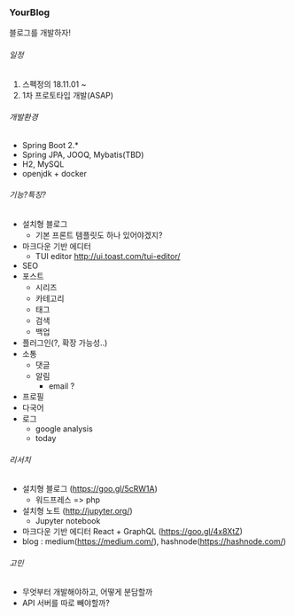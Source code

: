 ### YourBlog
블로그를 개발하자!

###### 일정
1. 스펙정의 18.11.01 ~
2. 1차 프로토타입 개발(ASAP)
    
###### 개발환경
* Spring Boot 2.*
* Spring JPA, JOOQ, Mybatis(TBD)
* H2, MySQL 
* openjdk + docker

###### 기능?특징?
* 설치형 블로그
    * 기본 프론트 템플릿도 하나 있어야겠지?
* 마크다운 기반 에디터
    * TUI editor http://ui.toast.com/tui-editor/
* SEO
* 포스트
    * 시리즈
    * 카테고리
    * 태그
    * 검색
    * 백업
* 플러그인(?, 확장 가능성..)
* 소통
    * 댓글
    * 알림
        * email ?
* 프로필
* 다국어
* 로그
    * google analysis
    * today
    
###### 리서치
* 설치형 블로그 (https://goo.gl/5cRW1A)
    * 워드프레스 => php
* 설치형 노트 (http://jupyter.org/)
    * Jupyter notebook
* 마크다운 기반 에디터  React + GraphQL (https://goo.gl/4x8XtZ)
* blog : medium(https://medium.com/), hashnode(https://hashnode.com/)

###### 고민
* 무엇부터 개발해야하고, 어떻게 분담할까
* API 서버를 따로 빼야할까?
